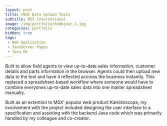 ```yaml
---
layout: post
title: CNHI Data Upload Tools
subtitle: MSX International
image: /img/portfolio/bombjour-1.jpg
categories: portfolio
hidden: true
tags:
 - Web Application
 - JavaServer Pages
 - Java EE
---
```


Built to allow field agents to view up-to-date sales information, customer details and parts information in the browser. Agents could then upload new data to the tool and have it reflected accross the business instantly. This replaced a spreadsheet-based workflow where someone would have to combine everyones up-to-date sales data into one master spreadsheet manually.

Built as an extention to MSX' popular web product Kaleidoscope, my involvement with the project included designing the user interface to a specification and assisting with the backend Java code which was primarily handled by my colleague and co-creator.